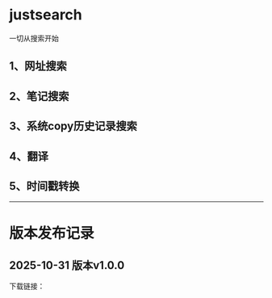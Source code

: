 # justsearch
一切从搜索开始
## 1、网址搜索
## 2、笔记搜索
## 3、系统copy历史记录搜索
## 4、翻译
## 5、时间戳转换

---


# 版本发布记录
## 2025-10-31 版本v1.0.0
下载链接：
